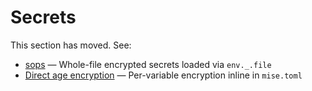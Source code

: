 # Secrets

This section has moved. See:

- [sops](/environments/secrets/sops) — Whole-file encrypted secrets loaded via `env._.file`
- [Direct age encryption](/environments/secrets/age) <Badge type="warning" text="experimental" /> — Per-variable encryption inline in `mise.toml`
